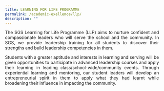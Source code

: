 ```yaml
---
title: LEARNING FOR LIFE PROGRAMME
permalink: /academic-exellence/llp/
description: ""
---
```

<p style="text-align: justify;"> The SGS Learning for Life Programme (LLP) aims to nurture confident and compassionate leaders who will serve the school and the community. In SGS, we provide leadership training for all students to discover their strengths and build leadership competencies in them. </p>

<p style="text-align: justify;"> Students with a greater aptitude and interests in learning and serving will be given opportunities to participate in advanced leadership courses and apply their learning in leading class/school-wide/community events. Through experiential learning and mentoring, our student leaders will develop an entrepreneurial spirit in them to apply what they had learnt while broadening their influence in impacting the community. </p>

